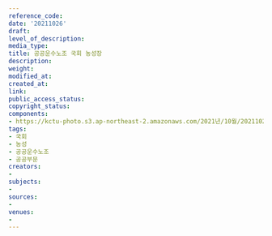 ```yaml
---
reference_code: 
date: '20211026'
draft: 
level_of_description: 
media_type: 
title: 공공운수노조 국회 농성장
description: 
weight: 
modified_at: 
created_at: 
link: 
public_access_status: 
copyright_status: 
components:
- https://kctu-photo.s3.ap-northeast-2.amazonaws.com/2021년/10월/20211026-공공운수노조+국회+농성장_국회_농성_공공운수노조_공공부문/_5D40636.jpg
tags:
- 국회
- 농성
- 공공운수노조
- 공공부문
creators:
- 
subjects:
- 
sources:
- 
venues:
- 
---
```

